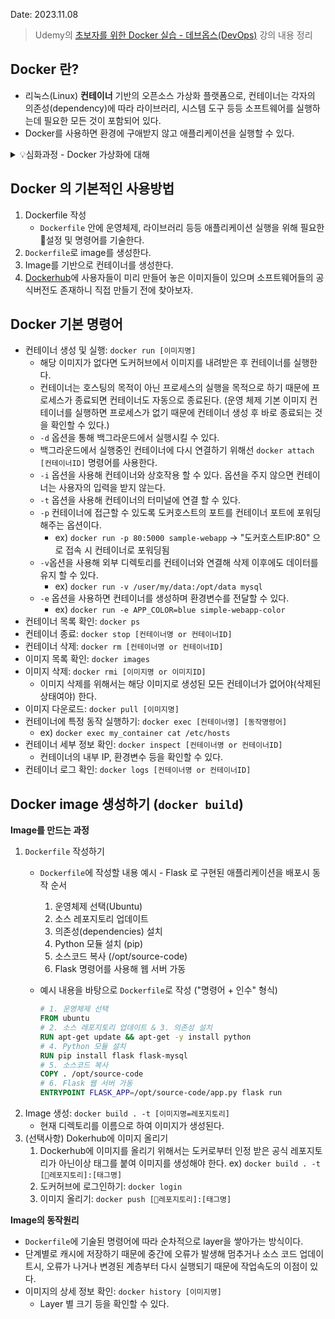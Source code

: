 Date: 2023.11.08
>Udemy의 [초보자를 위한 Docker 실습 - 데브옵스(DevOps)](https://www.udemy.com/course/docker-hands-on-devops/) 강의 내용 정리
## Docker 란?
- 리눅스(Linux) **컨테이너** 기반의 오픈소스 가상화 플랫폼으로, 컨테이너는 각자의 의존성(dependency)에 따라 라이브러리, 시스템 도구 등등 소프트웨어를 실행하는데 필요한 모든 것이 포함되어 있다.
- Docker를 사용하면 환경에 구애받지 않고 애플리케이션을 실행할 수 있다.

<details>
<summary>💡심화과정 - Docker 가상화에 대해</summary>
<ul>
	<li>Linux 계열의 운영체제들은 "Kernel + Softwere"로 이루어져 있다.</li>
	<ul>
		<li>Kernel 은 하드웨어와 상호작용하는 역할을 한다.</li>
		<li>Softwere에 따라 ubuntu, centos, debian 등등 다양한 운영체제로 나뉘게 된다.</li>
	</ul>
	<li>Docker는 docker host 기반으로 커널을 공유해 애플리케이션을 컨테이너화해서 실행하기 때문에 운영체제의 가상화를 필요로 하지 않는다.</li>
	<ul>
		<li>Docker host와 같이 단일 컨트롤 호스트 상에서 여러 컨테이너를 실행하는 시스템 레벨의 가상화 방법을 <strong>LXC(LinuX Containers)</strong>라고 한다.</li>
	</ul>
	<li>Window의 경우 호스트 위에 Hypervisor 가 실행되어 가상 머신을 만드는 방법으로 머신은 운영 체제의 가상화를 필요로하며 하드웨어 자원을 나눠서 할당 받는다.</li>
	<li>컨테이너 기반의 가상화는 가상 머신에 비해 더 적은 리소스를 사용하며 실행 속도가 빠르다.</li>
	<li>필요에 따라 가상 머신과 컨테이너를 조합해 활용한다.</li>
</ul>
</details>

## Docker 의 기본적인 사용방법
1. Dockerfile 작성
	- `Dockerfile` 안에 운영체제, 라이브러리 등등 애플리케이션 실행을 위해 필요한 설정 및 명령어를 기술한다.
2. `Dockerfile`로 image를 생성한다.
3. Image를 기반으로 컨테이너를 생성한다.
4. [Dockerhub](https://hub.docker.com/)에 사용자들이 미리 만들어 놓은 이미지들이 있으며 소프트웨어들의 공식버전도 존재하니 직접 만들기 전에 찾아보자.

## Docker 기본 명령어
- 컨테이너 생성 및 실행: `docker run [이미지명]`
	- 해당 이미지가 없다면 도커허브에서 이미지를 내려받은 후 컨테이너를 실행한다.
	- 컨테이너는 호스팅의 목적이 아닌 프로세스의 실행을 목적으로 하기 때문에 프로세스가 종료되면 컨테이너도 자동으로 종료된다. (운영 체제 기본 이미지 컨테이너를 실행하면 프로세스가 없기 때문에 컨테이너 생성 후 바로 종료되는 것을 확인할 수 있다.)
	- `-d` 옵션을 통해 백그라운드에서 실행시킬 수 있다.
	- 백그라운드에서 실행중인 컨테이너에 다시 연결하기 위해선 `docker attach [컨테이너ID]` 명령어를 사용한다.
	- `-i` 옵션을 사용해 컨테이너와 상호작용 할 수 있다. 옵션을 주지 않으면 컨테이너는 사용자의 입력을 받지 않는다.
	- `-t` 옵션을 사용해 컨테이너의 터미널에 연결 할 수 있다.
	- `-p` 컨테이너에 접근할 수 있도록 도커호스트의 포트를 컨테이너 포트에 포워딩 해주는 옵션이다.
		- ex) `docker run -p 80:5000 sample-webapp` -> "도커호스트IP:80" 으로 접속 시 컨테이너로 포워딩됨
	- `-v`옵션을 사용해 외부 디렉토리를 컨테이너와 연결해 삭제 이후에도 데이터를 유지 할 수 있다.
		- ex) `docker run -v /user/my/data:/opt/data mysql`
	- `-e` 옵션을 사용하면 컨테이너를 생성하며 환경변수를 전달할 수 있다.
		- ex) `docker run -e APP_COLOR=blue simple-webapp-color`
- 컨테이너 목록 확인: `docker ps`
- 컨테이너 종료: `docker stop [컨테이너명 or 컨테이너ID]`
- 컨테이너 삭제: `docker rm [컨테이너명 or 컨테이너ID]`
- 이미지 목록 확인: `docker images`
- 이미지 삭제: `docker rmi [이미지명 or 이미지ID]`
	- 이미지 삭제를 위해서는 해당 이미지로 생성된 모든 컨테이너가 없어야(삭제된 상태여야) 한다.
- 이미지 다운로드: `docker pull [이미지명]`
- 컨테이너에 특정 동작 실행하기: `docker exec [컨테이너명] [동작명령어]`
	- ex) `docker exec my_container cat /etc/hosts`
- 컨테이너 세부 정보 확인: `docker inspect [컨테이너명 or 컨테이너ID]`
	- 컨테이너의 내부 IP, 환경변수 등을 확인할 수 있다.
- 컨테이너 로그 확인: `docker logs [컨테이너명 or 컨테이너ID]`

## Docker image 생성하기 (`docker build`)
**Image를 만드는 과정**
1. `Dockerfile` 작성하기
	- `Dockerfile`에 작성할 내용 예시 - Flask 로 구현된 애플리케이션을 배포시 동작 순서
		1. 운영체제 선택(Ubuntu)
		2. 소스 레포지토리 업데이트
		3. 의존성(dependencies) 설치
		4. Python 모듈 설치 (pip)
		5. 소스코드 복사 (/opt/source-code)
		6. Flask 명령어를 사용해 웹 서버 가동

	- 예시 내용을 바탕으로 `Dockerfile`로 작성 ("명령어 + 인수" 형식)
		```Dockerfile
		# 1. 운영체제 선택
		FROM ubuntu
		# 2. 소스 레포지토리 업데이트 & 3. 의존성 설치
		RUN apt-get update && apt-get -y install python
		# 4. Python 모듈 설치
		RUN pip install flask flask-mysql
		# 5. 소스코드 복사
		COPY . /opt/source-code
		# 6. Flask 웹 서버 가동
		ENTRYPOINT FLASK_APP=/opt/source-code/app.py flask run
		```
2. Image 생성: `docker build . -t [이미지명=레포지토리]`
	- 현재 디렉토리를 이름으로 하여 이미지가 생성된다.
3. (선택사항) Dokerhub에 이미지 올리기
	1. Dockerhub에 이미지를 올리기 위해서는 도커로부터 인정 받은 공식 레포지토리가 아닌이상 태그를 붙여 이미지를 생성해야 한다.  ex) `docker build . -t [레포지토리]:[태그명]` 
	2. 도커허브에 로그인하기: `docker login`
	3. 이미지 올리기: `docker push [레포지토리]:[태그명]`

**Image의 동작원리**
- `Dockerfile`에 기술된 명령어에 따라 순차적으로 layer을 쌓아가는 방식이다.
- 단계별로 캐시에 저장하기 때문에 중간에 오류가 발생해 멈추거나 소스 코드 업데이트시, 오류가 나거나 변경된 계층부터 다시 실행되기 때문에 작업속도의 이점이 있다.
- 이미지의 상세 정보 확인: `docker history [이미지명]`
	- Layer 별 크기 등을 확인할 수 있다.